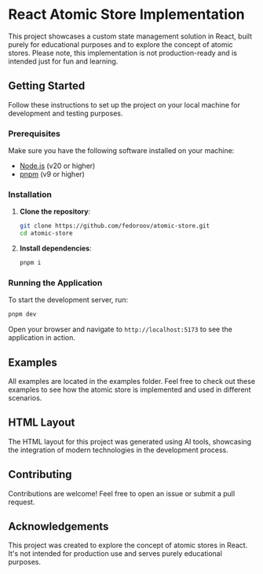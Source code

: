 # React Atomic Store Implementation

This project showcases a custom state management solution in React, built purely for educational purposes and to explore the concept of atomic stores. Please note, this implementation is not production-ready and is intended just for fun and learning.

## Getting Started

Follow these instructions to set up the project on your local machine for development and testing purposes.

### Prerequisites

Make sure you have the following software installed on your machine:

- [Node.js](https://nodejs.org/) (v20 or higher)
- [pnpm](https://pnpm.io/) (v9 or higher)

### Installation

1. **Clone the repository**:

   ```bash
   git clone https://github.com/fedoroov/atomic-store.git
   cd atomic-store
   ```

2. **Install dependencies**:
   ```bash
   pnpm i
   ```

### Running the Application

To start the development server, run:

```bash
pnpm dev
```

Open your browser and navigate to `http://localhost:5173` to see the application in action.

## Examples

All examples are located in the examples folder. Feel free to check out these examples to see how the atomic store is implemented and used in different scenarios.

## HTML Layout

The HTML layout for this project was generated using AI tools, showcasing the integration of modern technologies in the development process.

## Contributing

Contributions are welcome! Feel free to open an issue or submit a pull request.

## Acknowledgements

This project was created to explore the concept of atomic stores in React. It's not intended for production use and serves purely educational purposes.
